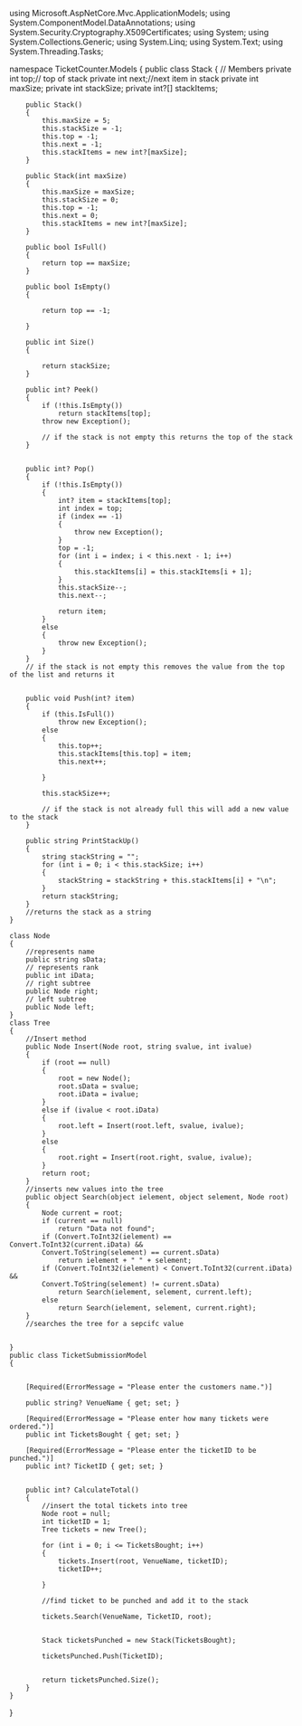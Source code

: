 using Microsoft.AspNetCore.Mvc.ApplicationModels;
using System.ComponentModel.DataAnnotations;
using System.Security.Cryptography.X509Certificates;
using System;
using System.Collections.Generic;
using System.Linq;
using System.Text;
using System.Threading.Tasks;

namespace TicketCounter.Models
{
    public class Stack
    {
        // Members
        private int top;// top of stack
        private int next;//next item in stack
        private int maxSize;
        private int stackSize;
        private int?[] stackItems;

        public Stack()
        {
            this.maxSize = 5;
            this.stackSize = -1;
            this.top = -1;
            this.next = -1;
            this.stackItems = new int?[maxSize];
        }

        public Stack(int maxSize)
        {
            this.maxSize = maxSize;
            this.stackSize = 0;
            this.top = -1;
            this.next = 0;
            this.stackItems = new int?[maxSize];
        }

        public bool IsFull()
        {
            return top == maxSize;
        }

        public bool IsEmpty()
        {

            return top == -1;

        }

        public int Size()
        {

            return stackSize;
        }

        public int? Peek()
        {
            if (!this.IsEmpty())
                return stackItems[top];
            throw new Exception();

            // if the stack is not empty this returns the top of the stack
        }


        public int? Pop()
        {
            if (!this.IsEmpty())
            {
                int? item = stackItems[top];
                int index = top;
                if (index == -1)
                {
                    throw new Exception();
                }
                top = -1;
                for (int i = index; i < this.next - 1; i++)
                {
                    this.stackItems[i] = this.stackItems[i + 1];
                }
                this.stackSize--;
                this.next--;

                return item;
            }
            else
            {
                throw new Exception();
            }
        }
        // if the stack is not empty this removes the value from the top of the list and returns it


        public void Push(int? item)
        {
            if (this.IsFull())
                throw new Exception();
            else
            {
                this.top++;
                this.stackItems[this.top] = item;
                this.next++;

            }

            this.stackSize++;

            // if the stack is not already full this will add a new value to the stack
        }

        public string PrintStackUp()
        {
            string stackString = "";
            for (int i = 0; i < this.stackSize; i++)
            {
                stackString = stackString + this.stackItems[i] + "\n";
            }
            return stackString;
        }
        //returns the stack as a string
    }

    class Node
    {
        //represents name
        public string sData;
        // represents rank
        public int iData;
        // right subtree
        public Node right;
        // left subtree
        public Node left;
    }
    class Tree
    {
        //Insert method
        public Node Insert(Node root, string svalue, int ivalue)
        {
            if (root == null)
            {
                root = new Node();
                root.sData = svalue;
                root.iData = ivalue;
            }
            else if (ivalue < root.iData)
            {
                root.left = Insert(root.left, svalue, ivalue);
            }
            else
            {
                root.right = Insert(root.right, svalue, ivalue);
            }
            return root;
        }
        //inserts new values into the tree
        public object Search(object ielement, object selement, Node root)
        {
            Node current = root;
            if (current == null)
                return "Data not found";
            if (Convert.ToInt32(ielement) == Convert.ToInt32(current.iData) &&
            Convert.ToString(selement) == current.sData)
                return ielement + " " + selement;
            if (Convert.ToInt32(ielement) < Convert.ToInt32(current.iData) &&
            Convert.ToString(selement) != current.sData)
                return Search(ielement, selement, current.left);
            else
                return Search(ielement, selement, current.right);
        }
        //searches the tree for a sepcifc value


    }
    public class TicketSubmissionModel
    {
    

        [Required(ErrorMessage = "Please enter the customers name.")]
        
        public string? VenueName { get; set; }

        [Required(ErrorMessage = "Please enter how many tickets were ordered.")]
        public int TicketsBought { get; set; }

        [Required(ErrorMessage = "Please enter the ticketID to be punched.")]
        public int? TicketID { get; set; }

  
        public int? CalculateTotal()
        {
            //insert the total tickets into tree
            Node root = null;
            int ticketID = 1;
            Tree tickets = new Tree();

            for (int i = 0; i <= TicketsBought; i++)
            {
                tickets.Insert(root, VenueName, ticketID);
                ticketID++;

            }

            //find ticket to be punched and add it to the stack

            tickets.Search(VenueName, TicketID, root);


            Stack ticketsPunched = new Stack(TicketsBought);

            ticketsPunched.Push(TicketID);


            return ticketsPunched.Size();
        }
    }
}

